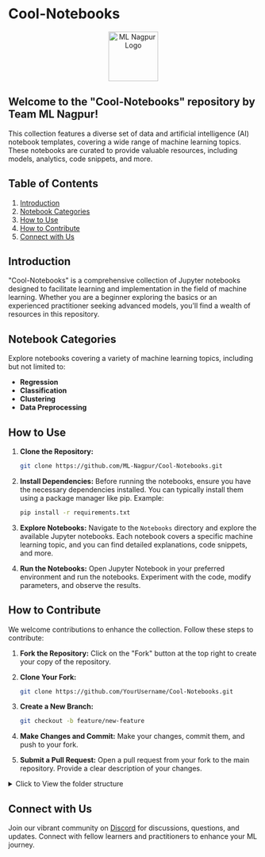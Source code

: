# Cool-Notebooks

<p align="center"><img src="https://avatars.githubusercontent.com/u/142468240?s=400&u=9a340c3f66cca9b146fc035d39f3ab3fef26989a&v=4" alt="ML Nagpur Logo" width="auto" height="100" style="border-radius=20px;"></p>

## Welcome to the "Cool-Notebooks" repository by Team ML Nagpur! 

This collection features a diverse set of data and artificial intelligence (AI) notebook templates, covering a wide range of machine learning topics. These notebooks are curated to provide valuable resources, including models, analytics, code snippets, and more.

## Table of Contents

1. [Introduction](#introduction)
2. [Notebook Categories](#notebook-categories)
3. [How to Use](#how-to-use)
4. [How to Contribute](#how-to-contribute)
5. [Connect with Us](#connect-with-us)

## Introduction

"Cool-Notebooks" is a comprehensive collection of Jupyter notebooks designed to facilitate learning and implementation in the field of machine learning. Whether you are a beginner exploring the basics or an experienced practitioner seeking advanced models, you'll find a wealth of resources in this repository.

## Notebook Categories

Explore notebooks covering a variety of machine learning topics, including but not limited to:

- **Regression**
- **Classification**
- **Clustering**
- **Data Preprocessing**


## How to Use

1. **Clone the Repository:**
   ```bash
   git clone https://github.com/ML-Nagpur/Cool-Notebooks.git
   ```

2. **Install Dependencies:**
   Before running the notebooks, ensure you have the necessary dependencies installed. You can typically install them using a package manager like pip. Example:
   ```bash
   pip install -r requirements.txt
   ```

3. **Explore Notebooks:**
   Navigate to the `Notebooks` directory and explore the available Jupyter notebooks. Each notebook covers a specific machine learning topic, and you can find detailed explanations, code snippets, and more.

4. **Run the Notebooks:**
   Open Jupyter Notebook in your preferred environment and run the notebooks. Experiment with the code, modify parameters, and observe the results.

## How to Contribute

We welcome contributions to enhance the collection. Follow these steps to contribute:

1. **Fork the Repository:**
Click on the "Fork" button at the top right to create your copy of the repository.

2. **Clone Your Fork:**
   ```bash
   git clone https://github.com/YourUsername/Cool-Notebooks.git
   ```
3. **Create a New Branch:**
   ```bash
   git checkout -b feature/new-feature
   ```
4. **Make Changes and Commit:**
Make your changes, commit them, and push to your fork.

5. **Submit a Pull Request:**
Open a pull request from your fork to the main repository. Provide a clear description of your changes.

<details >
   <summary> Click to View the folder structure </summary>
# Cool-Notebooks

## Machine Learning Notebooks

### Computer Vision

- [Face_Detection.](https://github.com/ML-Nagpur/Cool-Notebooks/blob/main/Computer%20Vision/Face_Detection/Face_Detection.py)
- [Convolution Neural Network for MNIST Handwritten Digits Classification.py](Cool-Notebooks/Deep%20Learning/Convolutional%20Neural%20Networks%20(CNN)/Convolution%20Neural%20Network%20for%20MNIST%20Handwritten%20Digits%20Classification.py)
- [convolutional_neural_network.ipynb](Cool-Notebooks/Deep%20Learning/Convolutional%20Neural%20Networks%20(CNN)/convolutional_neural_network.ipynb)
- [convolutional_neural_network.py](Cool-Notebooks/Deep%20Learning/Convolutional%20Neural%20Networks%20(CNN)/convolutional_neural_network.py)

### Artificial Neural Networks (ANN)

#### Files
- [.DS_SDeep%20Learningre](Cool-Notebooks/Deep%20Learning/Convolutional%20Neural%20Networks%20(CNN)/direcDeep%20Learningry/Artificial%20Neural%20Networks%20(ANN)/PyhDeep%20Learningn/.DS_SDeep%20Learningre)
- [Churn_Modelling.csv](Cool-Notebooks/Deep%20Learning/Convolutional%20Neural%20Networks%20(CNN)/direcDeep%20Learningry/Artificial%20Neural%20Networks%20(ANN)/PyhDeep%20Learningn/Churn_Modelling.csv)
- [artificial_neural_network.ipynb](Cool-Notebooks/Deep%20Learning/Convolutional%20Neural%20Networks%20(CNN)/direcDeep%20Learningry/Artificial%20Neural%20Networks%20(ANN)/PyhDeep%20Learningn/artificial_neural_network.ipynb)
- [artificial_neural_network.py](Cool-Notebooks/Deep%20Learning/Convolutional%20Neural%20Networks%20(CNN)/direcDeep%20Learningry/Artificial%20Neural%20Networks%20(ANN)/PyhDeep%20Learningn/artificial_neural_network.py)
  
### Gated Recurrent Unit (GRU)

#### Files
- [Gated_Recurrent_Unit_(GRU).ipynb](Cool-Notebooks/Deep%20Learning/Convolutional%20Neural%20Networks%20(CNN)/direcDeep%20Learningry/Artificial%20Neural%20Networks%20(ANN)/PyhDeep%20Learningn/.DS_SDeep%20Learningre)
- [Churn_Modelling.csv](Cool-Notebooks/Deep%20Learning/Convolutional%20Neural%20Networks%20(CNN)/direcDeep%20Learningry/Artificial%20Neural%20Networks%20(ANN)/PyhDeep%20Learningn/Churn_Modelling.csv)
- [artificial_neural_network.ipynb](Cool-Notebooks/Deep%20Learning/Convolutional%20Neural%20Networks%20(CNN)/direcDeep%20Learningry/Artificial%20Neural%20Networks%20(ANN)/PyhDeep%20Learningn/artificial_neural_network.ipynb)
- [artificial_neural_network.py](Cool-Notebooks/Deep%20Learning/Convolutional%20Neural%20Networks%20(CNN)/direcDeep%20Learningry/Artificial%20Neural%20Networks%20(ANN)/PyhDeep%20Learningn/artificial_neural_network.py)

</details>

## Connect with Us

Join our vibrant community on [Discord](https://discord.gg/sJews9ERAK) for discussions, questions, and updates. Connect with fellow learners and practitioners to enhance your ML journey.
